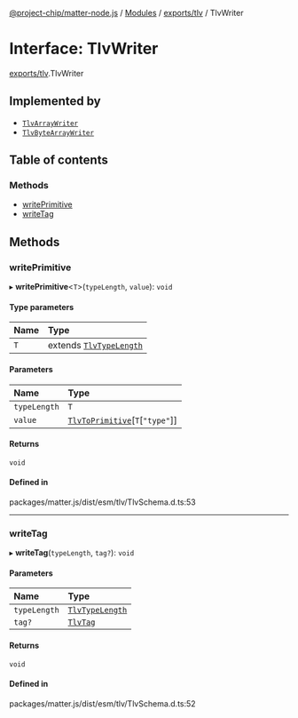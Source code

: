 [@project-chip/matter-node.js](../README.md) / [Modules](../modules.md) / [exports/tlv](../modules/exports_tlv.md) / TlvWriter

# Interface: TlvWriter

[exports/tlv](../modules/exports_tlv.md).TlvWriter

## Implemented by

- [`TlvArrayWriter`](../classes/exports_tlv.TlvArrayWriter.md)
- [`TlvByteArrayWriter`](../classes/exports_tlv.TlvByteArrayWriter.md)

## Table of contents

### Methods

- [writePrimitive](exports_tlv.TlvWriter.md#writeprimitive)
- [writeTag](exports_tlv.TlvWriter.md#writetag)

## Methods

### writePrimitive

▸ **writePrimitive**\<`T`\>(`typeLength`, `value`): `void`

#### Type parameters

| Name | Type |
| :------ | :------ |
| `T` | extends [`TlvTypeLength`](../modules/exports_tlv.md#tlvtypelength) |

#### Parameters

| Name | Type |
| :------ | :------ |
| `typeLength` | `T` |
| `value` | [`TlvToPrimitive`](../modules/exports_tlv.md#tlvtoprimitive)[`T`[``"type"``]] |

#### Returns

`void`

#### Defined in

packages/matter.js/dist/esm/tlv/TlvSchema.d.ts:53

___

### writeTag

▸ **writeTag**(`typeLength`, `tag?`): `void`

#### Parameters

| Name | Type |
| :------ | :------ |
| `typeLength` | [`TlvTypeLength`](../modules/exports_tlv.md#tlvtypelength) |
| `tag?` | [`TlvTag`](../modules/exports_tlv.md#tlvtag) |

#### Returns

`void`

#### Defined in

packages/matter.js/dist/esm/tlv/TlvSchema.d.ts:52
